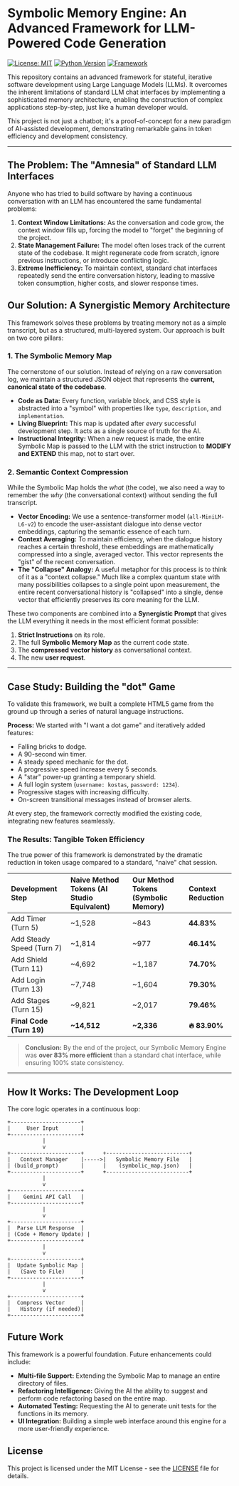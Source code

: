 # Symbolic Memory Engine: An Advanced Framework for LLM-Powered Code Generation

[![License: MIT](https://img.shields.io/badge/License-MIT-yellow.svg)](https://opensource.org/licenses/MIT)
[![Python Version](https://img.shields.io/badge/python-3.9%2B-blue.svg)](https://www.python.org/downloads/)
[![Framework](https://img.shields.io/badge/Framework-Gemini%20API-red)](https://ai.google.dev/)

This repository contains an advanced framework for stateful, iterative software development using Large Language Models (LLMs). It overcomes the inherent limitations of standard LLM chat interfaces by implementing a sophisticated memory architecture, enabling the construction of complex applications step-by-step, just like a human developer would.

This project is not just a chatbot; it's a proof-of-concept for a new paradigm of AI-assisted development, demonstrating remarkable gains in token efficiency and development consistency.

---

## The Problem: The "Amnesia" of Standard LLM Interfaces

Anyone who has tried to build software by having a continuous conversation with an LLM has encountered the same fundamental problems:

1.  **Context Window Limitations:** As the conversation and code grow, the context window fills up, forcing the model to "forget" the beginning of the project.
2.  **State Management Failure:** The model often loses track of the current state of the codebase. It might regenerate code from scratch, ignore previous instructions, or introduce conflicting logic.
3.  **Extreme Inefficiency:** To maintain context, standard chat interfaces repeatedly send the entire conversation history, leading to massive token consumption, higher costs, and slower response times.


## Our Solution: A Synergistic Memory Architecture

This framework solves these problems by treating memory not as a simple transcript, but as a structured, multi-layered system. Our approach is built on two core pillars:

### 1. The Symbolic Memory Map

The cornerstone of our solution. Instead of relying on a raw conversation log, we maintain a structured JSON object that represents the **current, canonical state of the codebase**.

-   **Code as Data:** Every function, variable block, and CSS style is abstracted into a "symbol" with properties like `type`, `description`, and `implementation`.
-   **Living Blueprint:** This map is updated after *every* successful development step. It acts as a single source of truth for the AI.
-   **Instructional Integrity:** When a new request is made, the entire Symbolic Map is passed to the LLM with the strict instruction to **MODIFY and EXTEND** this map, not to start over.

### 2. Semantic Context Compression

While the Symbolic Map holds the *what* (the code), we also need a way to remember the *why* (the conversational context) without sending the full transcript.

-   **Vector Encoding:** We use a sentence-transformer model (`all-MiniLM-L6-v2`) to encode the user-assistant dialogue into dense vector embeddings, capturing the semantic essence of each turn.
-   **Context Averaging:** To maintain efficiency, when the dialogue history reaches a certain threshold, these embeddings are mathematically compressed into a single, averaged vector. This vector represents the "gist" of the recent conversation.
-   **The "Collapse" Analogy:** A useful metaphor for this process is to think of it as a "context collapse." Much like a complex quantum state with many possibilities collapses to a single point upon measurement, the entire recent conversational history is "collapsed" into a single, dense vector that efficiently preserves its core meaning for the LLM.

These two components are combined into a **Synergistic Prompt** that gives the LLM everything it needs in the most efficient format possible:
1.  **Strict Instructions** on its role.
2.  The full **Symbolic Memory Map** as the current code state.
3.  The **compressed vector history** as conversational context.
4.  The new **user request**.

---

## Case Study: Building the "dot" Game

To validate this framework, we built a complete HTML5 game from the ground up through a series of natural language instructions.

**Process:** We started with "I want a dot game" and iteratively added features:
- Falling bricks to dodge.
- A 90-second win timer.
- A steady speed mechanic for the dot.
- A progressive speed increase every 5 seconds.
- A "star" power-up granting a temporary shield.
- A full login system (`username: kostas`, `password: 1234`).
- Progressive stages with increasing difficulty.
- On-screen transitional messages instead of browser alerts.

At every step, the framework correctly modified the existing code, integrating new features seamlessly.

### The Results: Tangible Token Efficiency

The true power of this framework is demonstrated by the dramatic reduction in token usage compared to a standard, "naive" chat session.

| Development Step | Naive Method Tokens (AI Studio Equivalent) | Our Method Tokens (Symbolic Memory) | **Context Reduction** |
| :--- | :--- | :--- | :--- |
| Add Timer (Turn 5) | ~1,528 | ~843 | **44.83%** |
| Add Steady Speed (Turn 7)| ~1,814 | ~977 | **46.14%** |
| Add Shield (Turn 11) | ~4,692 | ~1,187 | **74.70%** |
| Add Login (Turn 13) | ~7,748 | ~1,604 | **79.30%** |
| Add Stages (Turn 15) | ~9,821 | ~2,017 | **79.46%** |
| **Final Code (Turn 19)** | **~14,512** | **~2,336** | **🔥 83.90%** |

> **Conclusion:** By the end of the project, our Symbolic Memory Engine was **over 83% more efficient** than a standard chat interface, while ensuring 100% state consistency.

---

## How It Works: The Development Loop

The core logic operates in a continuous loop:

```
+----------------------+
|     User Input       |
+----------------------+
           |
           v
+----------------------+      +--------------------------+
|   Context Manager    |----->|   Symbolic Memory File   |
| (build_prompt)       |      |    (symbolic_map.json)   |
+----------------------+      +--------------------------+
           |
           v
+----------------------+
|    Gemini API Call   |
+----------------------+
           |
           v
+----------------------+
|  Parse LLM Response  |
| (Code + Memory Update) |
+----------------------+
           |
           v
+----------------------+
|  Update Symbolic Map |
|   (Save to File)     |
+----------------------+
           |
           v
+----------------------+
|  Compress Vector     |
|   History (if needed)|
+----------------------+
```


## Future Work

This framework is a powerful foundation. Future enhancements could include:
-   **Multi-file Support:** Extending the Symbolic Map to manage an entire directory of files.
-   **Refactoring Intelligence:** Giving the AI the ability to suggest and perform code refactoring based on the entire map.
-   **Automated Testing:** Requesting the AI to generate unit tests for the functions in its memory.
-   **UI Integration:** Building a simple web interface around this engine for a more user-friendly experience.

## License

This project is licensed under the MIT License - see the [LICENSE](LICENSE) file for details.
